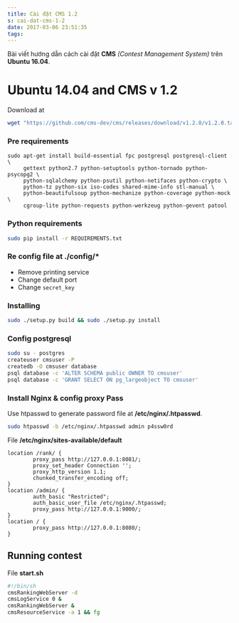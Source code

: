 ```yaml
---
title: Cài đặt CMS 1.2
s: cai-dat-cms-1-2
date: 2017-03-06 23:51:35
tags:
---
```


Bài viết hướng dẫn cách cài đặt **CMS** *(Contest Management System)* trên **Ubuntu 16.04**.

<!--more-->

# Ubuntu 14.04 and CMS v 1.2

Download at

```bash
wget "https://github.com/cms-dev/cms/releases/download/v1.2.0/v1.2.0.tar.gz"
```

### Pre requirements

```shell
sudo apt-get install build-essential fpc postgresql postgresql-client \
     gettext python2.7 python-setuptools python-tornado python-psycopg2 \
     python-sqlalchemy python-psutil python-netifaces python-crypto \
     python-tz python-six iso-codes shared-mime-info stl-manual \
     python-beautifulsoup python-mechanize python-coverage python-mock \
     cgroup-lite python-requests python-werkzeug python-gevent patool
```

### Python requirements

```bash
sudo pip install -r REQUIREMENTS.txt
```

### Re config file at ./config/*

 * Remove printing service
 * Change default port
 * Change `secret_key`

### Installing

```bash
sudo ./setup.py build && sudo ./setup.py install
```

### Config postgresql

```bash
sudo su - postgres
createuser cmsuser -P
createdb -O cmsuser database
psql database -c 'ALTER SCHEMA public OWNER TO cmsuser'
psql database -c 'GRANT SELECT ON pg_largeobject TO cmsuser'
```

### Install Nginx & config proxy Pass

Use htpasswd to generate password file at **/etc/nginx/.htpasswd**.

```bash
sudo htpasswd -b /etc/nginx/.htpasswd admin p4ssw0rd
```

File **/etc/nginx/sites-available/default**

```nginx
location /rank/ {
		proxy_pass http://127.0.0.1:8081/;
		proxy_set_header Connection '';
		proxy_http_version 1.1;
		chunked_transfer_encoding off;
}
location /admin/ {
		auth_basic "Restricted";
		auth_basic_user_file /etc/nginx/.htpasswd;
		proxy_pass http://127.0.0.1:9000/;
}
location / {
		proxy_pass http://127.0.0.1:8080/;
}
```

## Running contest

File **start.sh**

```bash
#!/bin/sh
cmsRankingWebServer -d
cmsLogService 0 &
cmsRankingWebServer &
cmsResourceService -a 1 && fg
```
